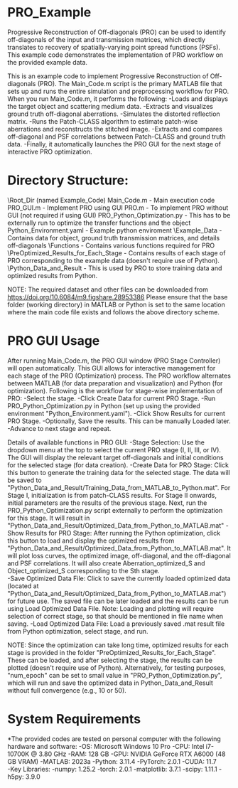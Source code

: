 # PRO_Example
Progressive Reconstruction of Off-diagonals (PRO) can be used to identify off-diagonals of the input and transmission matrices, which directly translates to recovery of spatially-varying point spread functions (PSFs). This example code demonstrates the implementation of PRO workflow on the provided example data.

This is an example code to implement Progressive Reconstruction of Off-diagonals (PRO).
The Main_Code.m script is the primary MATLAB file that sets up and runs the entire simulation and preprocessing workflow for PRO.
When you run Main_Code.m, it performs the following:
    -Loads and displays the target object and scattering medium data.
    -Extracts and visualizes ground truth off-diagonal aberrations.
    -Simulates the distorted reflection matrix.
    -Runs the Patch-CLASS algorithm to estimate patch-wise aberrations and reconstructs the stitched image.
    -Extracts and compares off-diagonal and PSF correlations between Patch-CLASS and ground truth data.
    -Finally, it automatically launches the PRO GUI for the next stage of interactive PRO optimization.

# Directory Structure:
\Root_Dir (named Example_Code)
    Main_Code.m - Main execution code
    PRO_GUI.m - Implement PRO using GUI
    PRO.m - To implement PRO without GUI (not required if using GUI)
    PRO_Python_Optimization.py - This has to be externally run to optimize the transfer functions and the object
    Python_Environment.yaml - Example python enviroment
    \Example_Data - Contains data for object, ground truth transmission matrices, and details off-diagonals
    \Functions - Contains various functions required for PRO
    \PreOptimized_Results_for_Each_Stage - Contains results of each stage of PRO corresponding to the example data (doesn't require use of Python).
    \Python_Data_and_Result - This is used by PRO to store training data and optimized results from Python.

NOTE: The required dataset and other files can be downloaded from https://doi.org/10.6084/m9.figshare.28953386
Please ensure that the base folder (working directory) in MATLAB or Python is set to the same location where the main code file exists and follows the above directory scheme.
      
# PRO GUI Usage
After running Main_Code.m, the PRO GUI window (PRO Stage Controller) will open automatically.
This GUI allows for interactive management for each stage of the PRO (Optimization) process.
The PRO workflow alternates between MATLAB (for data preparation and visualization) and Python (for optimization).
Following is the workflow for stage-wise implementation of PRO:
    -Select the stage.
    -Click Create Data for current PRO Stage.
    -Run PRO_Python_Optimization.py in Python (set up using the provided environment "Python_Environment.yaml").
    -Click Show Results for current PRO Stage.
    -Optionally, Save the results. This can be manually Loaded later.
    -Advance to next stage and repeat.

Details of available functions in PRO GUI:
    -Stage Selection:
        Use the dropdown menu at the top to select the current PRO stage (I, II, III, or IV).
        The GUI will display the relevant target off-diagonals and initial conditions for the selected stage (for data creation).
    -Create Data for PRO Stage:
        Click this button to generate the training data for the selected stage. The data will be saved to "Python_Data_and_Result/Training_Data_from_MATLAB_to_Python.mat".
        For Stage I, initialization is from patch-CLASS results. For Stage II onwards, initial parameters are the results of the previous stage.
        Next, run the PRO_Python_Optimization.py script externally to perform the optimization for this stage. It will result in "Python_Data_and_Result/Optimized_Data_from_Python_to_MATLAB.mat"
    -Show Results for PRO Stage:
        After running the Python optimization, click this button to load and display the optimized results from "Python_Data_and_Result/Optimized_Data_from_Python_to_MATLAB.mat".
        It will plot loss curves, the optimized image, off-diagonal, and the off-diagonal and PSF correlations.
        It will also create Aberration_optimized_S and Object_optimized_S corresponding to the Sth stage.  
    -Save Optimized Data File:
        Click to save the currently loaded optimized data (located at "Python_Data_and_Result/Optimized_Data_from_Python_to_MATLAB.mat") for future use.
        The saved file can be later loaded and the results can be run using Load Optimized Data File.
        Note: Loading and plotting will require selection of correct stage, so that should be mentioned in file name when saving.
    -Load Optimized Data File:
        Load a previously saved .mat result file from Python optimization, select stage, and run.

NOTE:
Since the optimization can take long time, optimized results for each stage is provided in the folder "PreOptimized_Results_for_Each_Stage".
These can be loaded, and after selecting the stage, the results can be plotted (doesn't require use of Python).
Alternatively, for testing purposes, "num_epoch" can be set to small value in "PRO_Python_Optimization.py", which will run and save the optimized data in Python_Data_and_Result without full convergence (e.g., 10 or 50).

# System Requirements
*The provided codes are tested on personal computer with the following hardware and software:
    -OS: Microsoft Windows 10 Pro
    -CPU: Intel i7-10700K @ 3.80 GHz
    -RAM: 128 GB
    -GPU: NVIDIA GeForce RTX A6000 (48 GB VRAM)
    -MATLAB: 2023a
    -Python: 3.11.4
    -PyTorch: 2.0.1
    -CUDA: 11.7    
    -Key Libraries:
        -numpy: 1.25.2
        -torch: 2.0.1
        -matplotlib: 3.7.1
        -scipy: 1.11.1
        -h5py: 3.9.0
